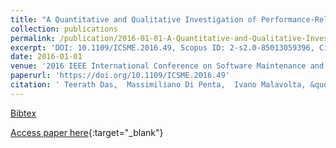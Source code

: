 ```yaml
---
title: "A Quantitative and Qualitative Investigation of Performance-Related Commits in Android Apps"
collection: publications
permalink: /publication/2016-01-01-A-Quantitative-and-Qualitative-Investigation-of-Performance-Related-Commits-in-Android-Apps
excerpt: 'DOI: 10.1109/ICSME.2016.49, Scopus ID: 2-s2.0-85013059396, Cited by: 7'
date: 2016-01-01
venue: '2016 IEEE International Conference on Software Maintenance and Evolution, ICSME 2016, Raleigh, NC, USA, October 2-7, 2016'
paperurl: 'https://doi.org/10.1109/ICSME.2016.49'
citation: ' Teerath Das,  Massimiliano Di Penta,  Ivano Malavolta, &quot;A Quantitative and Qualitative Investigation of Performance-Related Commits in Android Apps.&quot; 2016 IEEE International Conference on Software Maintenance and Evolution, ICSME 2016, Raleigh, NC, USA, October 2-7, 2016, 2016.'
---
```

[Bibtex](https://dblp.org/rec/bib/conf/icsm/DasPM16)

[Access paper here](https://doi.org/10.1109/ICSME.2016.49){:target="_blank"}
